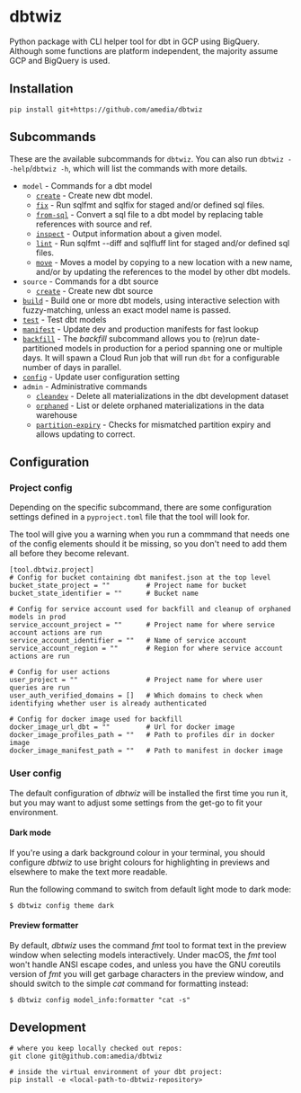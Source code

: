 # dbtwiz
Python package with CLI helper tool for dbt in GCP using BigQuery.
Although some functions are platform independent, the majority assume GCP and BigQuery is used.

## Installation

```
pip install git+https://github.com/amedia/dbtwiz
```

## Subcommands

These are the available subcommands for `dbtwiz`.
You can also run `dbtwiz --help`/`dbtwiz -h`, which will list the commands with more details.

[comment]: <> (START COMMAND DOCS)

- `model` - Commands for a dbt model
  - [`create`](docs/model_create.md) - Create new dbt model.
  - [`fix`](docs/model_fix.md) - Run sqlfmt and sqlfix for staged and/or defined sql files.
  - [`from-sql`](docs/model_from_sql.md) - Convert a sql file to a dbt model by replacing table references with source and ref.
  - [`inspect`](docs/model_inspect.md) - Output information about a given model.
  - [`lint`](docs/model_lint.md) - Run sqlfmt --diff and sqlfluff lint for staged and/or defined sql files.
  - [`move`](docs/model_move.md) - Moves a model by copying to a new location with a new name,
and/or by updating the references to the model by other dbt models.
- `source` - Commands for a dbt source
  - [`create`](docs/source_create.md) - Create new dbt source
- [`build`](docs/build.md) - Build one or more dbt models, using interactive selection with fuzzy-matching,
unless an exact model name is passed.
- [`test`](docs/test.md) - Test dbt models
- [`manifest`](docs/manifest.md) - Update dev and production manifests for fast lookup
- [`backfill`](docs/backfill.md) - The _backfill_ subcommand allows you to (re)run date-partitioned models in production for a
period spanning one or multiple days. It will spawn a Cloud Run job that will run `dbt` for
a configurable number of days in parallel.
- [`config`](docs/config.md) - Update user configuration setting
- `admin` - Administrative commands
  - [`cleandev`](docs/admin_cleandev.md) - Delete all materializations in the dbt development dataset
  - [`orphaned`](docs/admin_orphaned.md) - List or delete orphaned materializations in the data warehouse
  - [`partition-expiry`](docs/admin_partition_expiry.md) - Checks for mismatched partition expiry and allows updating to correct.

[comment]: <> (END COMMAND DOCS)

## Configuration

### Project config
Depending on the specific subcommand, there are some configuration settings defined in a `pyproject.toml` file that the tool will look for.

The tool will give you a warning when you run a commmand that needs one of the config elements should it be missing, so you don't need to add them all before they become relevant.

```
[tool.dbtwiz.project]
# Config for bucket containing dbt manifest.json at the top level
bucket_state_project = ""         # Project name for bucket
bucket_state_identifier = ""      # Bucket name

# Config for service account used for backfill and cleanup of orphaned models in prod
service_account_project = ""      # Project name for where service account actions are run
service_account_identifier = ""   # Name of service account
service_account_region = ""       # Region for where service account actions are run

# Config for user actions
user_project = ""                 # Project name for where user queries are run
user_auth_verified_domains = []   # Which domains to check when identifying whether user is already authenticated

# Config for docker image used for backfill
docker_image_url_dbt = ""         # Url for docker image
docker_image_profiles_path = ""   # Path to profiles dir in docker image
docker_image_manifest_path = ""   # Path to manifest in docker image
```

### User config
The default configuration of _dbtwiz_ will be installed the first time you run it, but you
may want to adjust some settings from the get-go to fit your environment.

#### Dark mode
If you're using a dark background colour in your terminal, you should configure _dbtwiz_ to
use bright colours for highlighting in previews and elsewhere to make the text more readable.

Run the following command to switch from default light mode to dark mode:
```shell
$ dbtwiz config theme dark
```

#### Preview formatter

By default, _dbtwiz_ uses the command _fmt_ tool to format text in the preview window when
selecting models interactively. Under macOS, the _fmt_ tool won't handle ANSI escape codes,
and unless you have the GNU coreutils version of _fmt_ you will get garbage characters in the
preview window, and should switch to the simple _cat_ command for formatting instead:
```shell
$ dbtwiz config model_info:formatter "cat -s"
```

## Development

```
# where you keep locally checked out repos:
git clone git@github.com:amedia/dbtwiz

# inside the virtual environment of your dbt project:
pip install -e <local-path-to-dbtwiz-repository>
```
